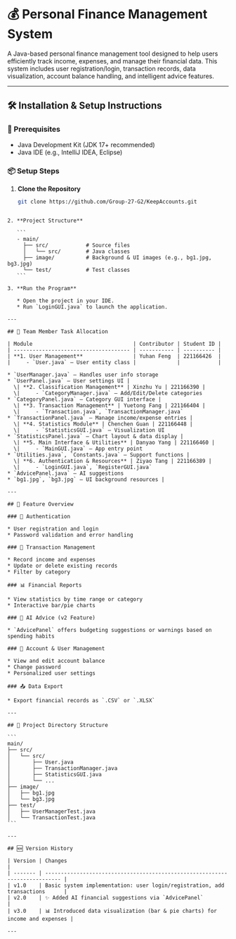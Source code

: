 # 💰 Personal Finance Management System

A Java-based personal finance management tool designed to help users efficiently track income, expenses, and manage their financial data. This system includes user registration/login, transaction records, data visualization, account balance handling, and intelligent advice features.

---

## 🛠️ Installation & Setup Instructions

### 📌 Prerequisites
- Java Development Kit (JDK 17+ recommended)
- Java IDE (e.g., IntelliJ IDEA, Eclipse)

### 📦 Setup Steps

1. **Clone the Repository**
   ```bash
   git clone https://github.com/Group-27-G2/KeepAccounts.git
````

2. **Project Structure**

   ```
   - main/
     ├── src/            # Source files
     │   └── src/        # Java classes
     ├── image/          # Background & UI images (e.g., bg1.jpg, bg3.jpg)
     └── test/           # Test classes
   ```

3. **Run the Program**

   * Open the project in your IDE.
   * Run `LoginGUI.java` to launch the application.

---

## 👥 Team Member Task Allocation

| Module                                | Contributor | Student ID |
| ------------------------------------- | ----------- | ---------- |
| **1. User Management**                | Yuhan Feng  | 221166426  |
|     - `User.java` – User entity class |             |            |

* `UserManager.java` – Handles user info storage
* `UserPanel.java` – User settings UI |
  \| **2. Classification Management** | Xinzhu Yu | 221166390 |
  \|     - `CategoryManager.java` – Add/Edit/Delete categories
* `CategoryPanel.java` – Category GUI interface |
  \| **3. Transaction Management** | Yuetong Fang | 221166404 |
  \|     - `Transaction.java`, `TransactionManager.java`
* `TransactionPanel.java` – Manage income/expense entries |
  \| **4. Statistics Module** | Chenchen Guan | 221166448 |
  \|     - `StatisticsGUI.java` – Visualization UI
* `StatisticsPanel.java` – Chart layout & data display |
  \| **5. Main Interface & Utilities** | Danyao Yang | 221166460 |
  \|     - `MainGUI.java` – App entry point
* `Utilities.java`, `Constants.java` – Support functions |
  \| **6. Authentication & Resources** | Ziyao Tang | 221166389 |
  \|     - `LoginGUI.java`, `RegisterGUI.java`
* `AdvicePanel.java` – AI suggestions
* `bg1.jpg`, `bg3.jpg` – UI background resources |

---

## 🚀 Feature Overview

### 🔐 Authentication

* User registration and login
* Password validation and error handling

### 💸 Transaction Management

* Record income and expenses
* Update or delete existing records
* Filter by category

### 📊 Financial Reports

* View statistics by time range or category
* Interactive bar/pie charts

### 🧠 AI Advice (v2 Feature)

* `AdvicePanel` offers budgeting suggestions or warnings based on spending habits

### 🏦 Account & User Management

* View and edit account balance
* Change password
* Personalized user settings

### 📤 Data Export

* Export financial records as `.CSV` or `.XLSX`

---

## 📂 Project Directory Structure

```
main/
├── src/
│   └── src/
│       ├── User.java
│       ├── TransactionManager.java
│       ├── StatisticsGUI.java
│       └── ...
├── image/
│   ├── bg1.jpg
│   └── bg3.jpg
├── test/
│   ├── UserManagerTest.java
│   └── TransactionTest.java
```

---

## 🆕 Version History

| Version | Changes                                                                     |
| ------- | --------------------------------------------------------------------------- |
| v1.0    | Basic system implementation: user login/registration, add transactions      |
| v2.0    | ✨ Added AI financial suggestions via `AdvicePanel`                          |
| v3.0    | 📊 Introduced data visualization (bar & pie charts) for income and expenses |

---





